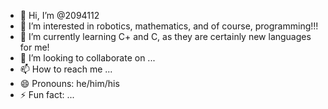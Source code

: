 - 👋 Hi, I’m @2094112
- 👀 I’m interested in robotics, mathematics, and of course, programming!!!
- 🌱 I’m currently learning C+ and C, as they are certainly new languages for me!
- 💞️ I’m looking to collaborate on ...
- 📫 How to reach me ...
- 😄 Pronouns: he/him/his
- ⚡ Fun fact: ...

